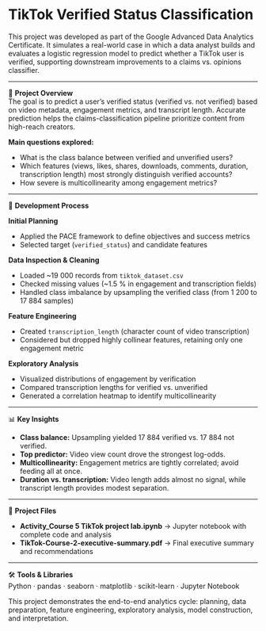 # TikTok Verified Status Classification

This project was developed as part of the Google Advanced Data Analytics Certificate. It simulates a real-world case in which a data analyst builds and evaluates a logistic regression model to predict whether a TikTok user is verified, supporting downstream improvements to a claims vs. opinions classifier.

---

📌 **Project Overview**  
The goal is to predict a user’s verified status (verified vs. not verified) based on video metadata, engagement metrics, and transcript length. Accurate prediction helps the claims-classification pipeline prioritize content from high-reach creators.

**Main questions explored:**  
- What is the class balance between verified and unverified users?  
- Which features (views, likes, shares, downloads, comments, duration, transcription length) most strongly distinguish verified accounts?  
- How severe is multicollinearity among engagement metrics?

---

🧪 **Development Process**

**Initial Planning**  
- Applied the PACE framework to define objectives and success metrics  
- Selected target (`verified_status`) and candidate features  

**Data Inspection & Cleaning**  
- Loaded ~19 000 records from `tiktok_dataset.csv`  
- Checked missing values (~1.5 % in engagement and transcription fields)  
- Handled class imbalance by upsampling the verified class (from 1 200 to 17 884 samples)  

**Feature Engineering**  
- Created `transcription_length` (character count of video transcription)  
- Considered but dropped highly collinear features, retaining only one engagement metric  

**Exploratory Analysis**  
- Visualized distributions of engagement by verification  
- Compared transcription lengths for verified vs. unverified  
- Generated a correlation heatmap to identify multicollinearity  

---

📊 **Key Insights**  
- **Class balance:** Upsampling yielded 17 884 verified vs. 17 884 not verified.  
- **Top predictor:** Video view count drove the strongest log-odds.  
- **Multicollinearity:** Engagement metrics are tightly correlated; avoid feeding all at once.  
- **Duration vs. transcription:** Video length adds almost no signal, while transcript length provides modest separation.

---

📁 **Project Files**  
- **Activity_Course 5 TikTok project lab.ipynb** → Jupyter notebook with complete code and analysis  
- **TikTok-Course-2-executive-summary.pdf** → Final executive summary and recommendations  

---

🛠 **Tools & Libraries**  
Python · pandas · seaborn · matplotlib · scikit-learn · Jupyter Notebook  

This project demonstrates the end-to-end analytics cycle: planning, data preparation, feature engineering, exploratory analysis, model construction, and interpretation.  
